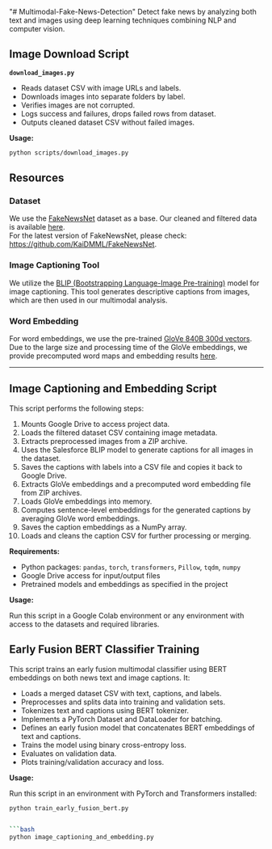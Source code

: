 "# Multimodal-Fake-News-Detection" 
Detect fake news by analyzing both text and images using deep learning techniques combining NLP and computer vision.


## Image Download Script

**`download_images.py`**

- Reads dataset CSV with image URLs and labels.
- Downloads images into separate folders by label.
- Verifies images are not corrupted.
- Logs success and failures, drops failed rows from dataset.
- Outputs cleaned dataset CSV without failed images.

**Usage:**

```bash
python scripts/download_images.py
```

## Resources

### Dataset  
We use the [FakeNewsNet](https://arxiv.org/abs/1809.01286) dataset as a base. Our cleaned and filtered data is available [here](https://drive.google.com/drive/folders/14LYqAASzauCwIpoa2nX-lr-qIKPZ1QY8?usp=sharing).  
For the latest version of FakeNewsNet, please check: https://github.com/KaiDMML/FakeNewsNet.

### Image Captioning Tool  
We utilize the [BLIP (Bootstrapping Language-Image Pre-training)](https://github.com/salesforce/BLIP) model for image captioning. This tool generates descriptive captions from images, which are then used in our multimodal analysis.

### Word Embedding  
For word embeddings, we use the pre-trained [GloVe 840B 300d vectors](https://github.com/stanfordnlp/GloVe).  
Due to the large size and processing time of the GloVe embeddings, we provide precomputed word maps and embedding results [here](https://drive.google.com/drive/folders/14LYqAASzauCwIpoa2nX-lr-qIKPZ1QY8?usp=sharing).  

---

## Image Captioning and Embedding Script

This script performs the following steps:

1. Mounts Google Drive to access project data.
2. Loads the filtered dataset CSV containing image metadata.
3. Extracts preprocessed images from a ZIP archive.
4. Uses the Salesforce BLIP model to generate captions for all images in the dataset.
5. Saves the captions with labels into a CSV file and copies it back to Google Drive.
6. Extracts GloVe embeddings and a precomputed word embedding file from ZIP archives.
7. Loads GloVe embeddings into memory.
8. Computes sentence-level embeddings for the generated captions by averaging GloVe word embeddings.
9. Saves the caption embeddings as a NumPy array.
10. Loads and cleans the caption CSV for further processing or merging.

**Requirements:**

- Python packages: `pandas`, `torch`, `transformers`, `Pillow`, `tqdm`, `numpy`
- Google Drive access for input/output files
- Pretrained models and embeddings as specified in the project

**Usage:**

Run this script in a Google Colab environment or any environment with access to the datasets and required libraries.

## Early Fusion BERT Classifier Training

This script trains an early fusion multimodal classifier using BERT embeddings on both news text and image captions. It:

- Loads a merged dataset CSV with text, captions, and labels.
- Preprocesses and splits data into training and validation sets.
- Tokenizes text and captions using BERT tokenizer.
- Implements a PyTorch Dataset and DataLoader for batching.
- Defines an early fusion model that concatenates BERT embeddings of text and captions.
- Trains the model using binary cross-entropy loss.
- Evaluates on validation data.
- Plots training/validation accuracy and loss.

**Usage:**

Run this script in an environment with PyTorch and Transformers installed:

```bash
python train_early_fusion_bert.py


```bash
python image_captioning_and_embedding.py
